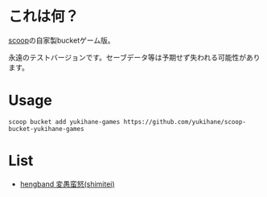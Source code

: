 # これは何？

[scoop](https://github.com/lukesampson/scoop/)の自家製bucketゲーム版。

永遠のテストバージョンです。セーブデータ等は予期せず失われる可能性があります。

# Usage

    scoop bucket add yukihane-games https://github.com/yukihane/scoop-bucket-yukihane-games

# List

* [hengband 変愚蛮怒(shimitei)](https://rlbuild.herokuapp.com/)

